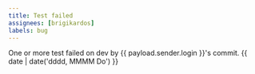 ```yaml
---
title: Test failed
assignees: [brigikardos]
labels: bug
---
```

One or more test failed on dev by {{ payload.sender.login }}'s commit.
{{ date | date('dddd, MMMM Do') }}
